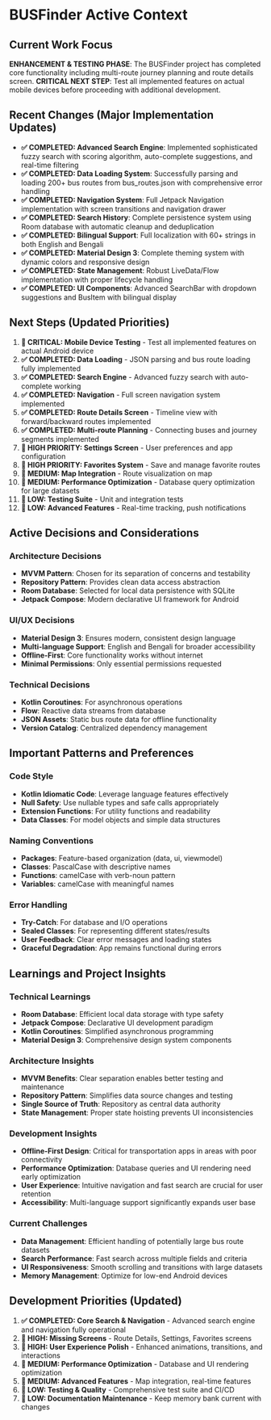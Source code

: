 # BUSFinder Active Context

## Current Work Focus
**ENHANCEMENT & TESTING PHASE**: The BUSFinder project has completed core functionality including multi-route journey planning and route details screen. **CRITICAL NEXT STEP**: Test all implemented features on actual mobile devices before proceeding with additional development.

## Recent Changes (Major Implementation Updates)
- **✅ COMPLETED: Advanced Search Engine**: Implemented sophisticated fuzzy search with scoring algorithm, auto-complete suggestions, and real-time filtering
- **✅ COMPLETED: Data Loading System**: Successfully parsing and loading 200+ bus routes from bus_routes.json with comprehensive error handling
- **✅ COMPLETED: Navigation System**: Full Jetpack Navigation implementation with screen transitions and navigation drawer
- **✅ COMPLETED: Search History**: Complete persistence system using Room database with automatic cleanup and deduplication
- **✅ COMPLETED: Bilingual Support**: Full localization with 60+ strings in both English and Bengali
- **✅ COMPLETED: Material Design 3**: Complete theming system with dynamic colors and responsive design
- **✅ COMPLETED: State Management**: Robust LiveData/Flow implementation with proper lifecycle handling
- **✅ COMPLETED: UI Components**: Advanced SearchBar with dropdown suggestions and BusItem with bilingual display

## Next Steps (Updated Priorities)
1. **🔴 CRITICAL: Mobile Device Testing** - Test all implemented features on actual Android device
2. **✅ COMPLETED: Data Loading** - JSON parsing and bus route loading fully implemented
3. **✅ COMPLETED: Search Engine** - Advanced fuzzy search with auto-complete working
4. **✅ COMPLETED: Navigation** - Full screen navigation system implemented
5. **✅ COMPLETED: Route Details Screen** - Timeline view with forward/backward routes implemented
6. **✅ COMPLETED: Multi-route Planning** - Connecting buses and journey segments implemented
7. **🔄 HIGH PRIORITY: Settings Screen** - User preferences and app configuration
8. **🔄 HIGH PRIORITY: Favorites System** - Save and manage favorite routes
9. **🔄 MEDIUM: Map Integration** - Route visualization on map
10. **🔄 MEDIUM: Performance Optimization** - Database query optimization for large datasets
11. **🔄 LOW: Testing Suite** - Unit and integration tests
12. **🔄 LOW: Advanced Features** - Real-time tracking, push notifications

## Active Decisions and Considerations

### Architecture Decisions
- **MVVM Pattern**: Chosen for its separation of concerns and testability
- **Repository Pattern**: Provides clean data access abstraction
- **Room Database**: Selected for local data persistence with SQLite
- **Jetpack Compose**: Modern declarative UI framework for Android

### UI/UX Decisions
- **Material Design 3**: Ensures modern, consistent design language
- **Multi-language Support**: English and Bengali for broader accessibility
- **Offline-First**: Core functionality works without internet
- **Minimal Permissions**: Only essential permissions requested

### Technical Decisions
- **Kotlin Coroutines**: For asynchronous operations
- **Flow**: Reactive data streams from database
- **JSON Assets**: Static bus route data for offline functionality
- **Version Catalog**: Centralized dependency management

## Important Patterns and Preferences

### Code Style
- **Kotlin Idiomatic Code**: Leverage language features effectively
- **Null Safety**: Use nullable types and safe calls appropriately
- **Extension Functions**: For utility functions and readability
- **Data Classes**: For model objects and simple data structures

### Naming Conventions
- **Packages**: Feature-based organization (data, ui, viewmodel)
- **Classes**: PascalCase with descriptive names
- **Functions**: camelCase with verb-noun pattern
- **Variables**: camelCase with meaningful names

### Error Handling
- **Try-Catch**: For database and I/O operations
- **Sealed Classes**: For representing different states/results
- **User Feedback**: Clear error messages and loading states
- **Graceful Degradation**: App remains functional during errors

## Learnings and Project Insights

### Technical Learnings
- **Room Database**: Efficient local data storage with type safety
- **Jetpack Compose**: Declarative UI development paradigm
- **Kotlin Coroutines**: Simplified asynchronous programming
- **Material Design 3**: Comprehensive design system components

### Architecture Insights
- **MVVM Benefits**: Clear separation enables better testing and maintenance
- **Repository Pattern**: Simplifies data source changes and testing
- **Single Source of Truth**: Repository as central data authority
- **State Management**: Proper state hoisting prevents UI inconsistencies

### Development Insights
- **Offline-First Design**: Critical for transportation apps in areas with poor connectivity
- **Performance Optimization**: Database queries and UI rendering need early optimization
- **User Experience**: Intuitive navigation and fast search are crucial for user retention
- **Accessibility**: Multi-language support significantly expands user base

### Current Challenges
- **Data Management**: Efficient handling of potentially large bus route datasets
- **Search Performance**: Fast search across multiple fields and criteria
- **UI Responsiveness**: Smooth scrolling and transitions with large datasets
- **Memory Management**: Optimize for low-end Android devices

## Development Priorities (Updated)
1. **✅ COMPLETED: Core Search & Navigation** - Advanced search engine and navigation fully operational
2. **🔄 HIGH: Missing Screens** - Route Details, Settings, Favorites screens
3. **🔄 HIGH: User Experience Polish** - Enhanced animations, transitions, and interactions
4. **🔄 MEDIUM: Performance Optimization** - Database and UI rendering optimization
5. **🔄 MEDIUM: Advanced Features** - Map integration, real-time features
6. **🔄 LOW: Testing & Quality** - Comprehensive test suite and CI/CD
7. **🔄 LOW: Documentation Maintenance** - Keep memory bank current with changes
